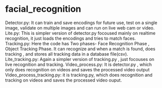 # facial_recognition
Detector.py: It can train and save encodings for future use, test on a single image, validate on multiple images and can run on live web cam or video.
Lite.py: This is simpler version of detector.py focoused mainly on realtime recognition, it just loads the encodings and tries to match faces.
Tracking.py: Here the code has Two phases- Face Recognition Phase , Object Tracking Phase. It can recognize and when a match is found, does tracking , and stores all tracking data in a database file(csv).
Lite_tracking.py: Again a simpler version of tracking.py , just focouses on live recognition and tracking.
Video_process.py: It is detector.py , which only does recognition on videos and saves the processed video output
Video_process_tracking.py: it is tracking.py, which does recognition and tracking on videos and saves the processed video ouput.
